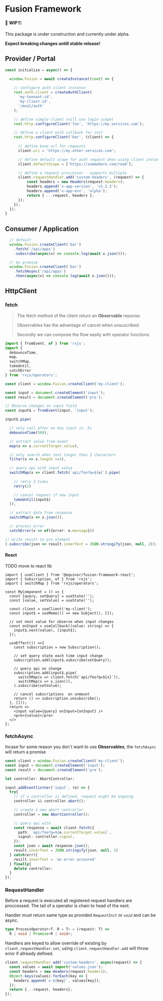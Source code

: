 # Fusion Framework
🚨 **WIP**🏗

This package is under construction and currently under alpha.

__Expect breaking changes untill stable release!__

## Provider / Portal
```ts
const initialize = async() => {

  window.Fusion = await createInstance((root) => {
    
    // configure auth client instance
    root.auth.client = createAuthClient(
      'my-tennant-id', 
      'my-client-id', 
      '/msal/auth'
    );

    // define simple client (will use login scope)
    root.http.configureClient('foo', 'https://my.services.com');

    // define a client with callback for init
    root.http.configureClient('bar', (client) => {
      
      // define base url for requests
      client.uri = 'https://my.other-services.com';

      // define default scope for auth request when using client instance
      client.defaultScope = ['https://somewhere.com/read'];

      // define a request proccessor - supports multiple
      client.requestHandler.add('custom-headers', (request) => {
          const headers = new Headers(request.headers);
          headers.append('x-app-version', 'v1.2.3');
          headers.append('x-app-env', 'alpha');
          return { ...request, headers };
      });
    });
  });
}
```

## Consumer / Application
```ts
  // default
  window.Fusion.createClient('bar')
    .fetch('/api/apps')
    .subscribe(async(x) => console.log(await x.json()));

  // by promise
  window.Fusion.createClient('bar')
    .fetchAsync('/api/apps')
    .then(async(x) => console.log(await x.json()));
```

## HttpClient

### fetch

> The fetch method of the client return an __Observable__ reponse.
>
> Observables has the advantage of cancel when unsuscribed.
>
> Secondly we can compose the flow easily with operator functions

```ts
import { fromEvent, of } from 'rxjs';
import { 
  debounceTime, 
  map,
  switchMap, 
  takeUntil, 
  catchError 
} from 'rxjs/operators';

const client = window.Fusion.createClient('my-client');

const input = document.createElement('input');
const result = document.createElement('pre');

// Observe changes on input field
const input$ = fromEvent(input, 'input');

input$.pipe(

  // only call after no key input in .5s
  debounceTime(500),

  // extract value from event
  map(x => x.currentTarget.value),

  // only search when text longer than 2 characters
  filter(x => x.length >=3),

  // query api with input value
  switchMap(x => client.fetch(`api/foo?q=${x}`).pipe(
    
    // retry 2 times
    retry(2)

    // cancel request if new input
    takeUntil(input$)
  )),

  // extract data from response
  switchMap(x => x.json()),

  // process error
  catchError(x => of({error: e.message}))

// write result to pre element
).subscribe(json => result.innerText = JSON.stringify(json, null, 2));

```

#### React
TODO move to react lib
```tsx
import { useClient } from '@equinor/fusion-framework-react';
import { Subscription, of } from 'rxjs';
import { switchMap } from 'rxjs/operators';

const MyComponent = () => {
  const [query, setQuery] = useState('');
  const [value, setValue] = useState('');

  const client = useClient('my-client');
  const input$ = useMemo(() => new Subject(), []);

  // set next value for observe when input changes
  const onInput = useCallback((value: string) => {
    input$.next(value), [input$];
  });

  useEffect(() =>{
    const subscription = new Subscription();

    // set query state each time input change
    subscription.add(input$.subscribe(setQuery));

    // query api on change
    subscription.add(input$.pipe(
      switchMap(x => client.fetch(`api/foo?q=${x}`)),
      switchMap(x => x.json()),
    ).subscribe(setValue);

    // cancel subscriptions  on unmount
    return () => subscription.unsubscribe();
  }, []));
  return <>
    <input value={query} onInput={onInput} />
    <pre>{value}</pre>
  </>
};
```

### fetchAsync

Incase for some reason you don`t want to use __Observables__, the ```fetchAsync``` will return a promise

```ts
const client = window.Fusion.createClient('my-client');
const input = document.createElement('input');
const result = document.createElement('pre');

let controller: AbortController;

input.addEventlistner('input', (e) => {
  try{
    // if a controller is defined, request might be ongoing
    controller && controller.abort();

    // create a new abort controller
    controller = new AbortController();

    // query api with 
    const response = await client.fetch({
      path: `api/foo?q=${e.currentTarget.value}`,
      signal: controller.signal,
    });
    const json = await response.json();
    result.innerText = JSON.stringify(json, null, 2)
  } catch(err){
    resilt.innerText = 'an error accoured'
  } finally{
    delete controller;
  }
});
```

### RequestHandler

Before a request is executed all registered request handlers are proccessed. The tail of a operator is chain to head of the next.

Handler must return same type as provided _```RequestInit```_ or _```void```_ and can be async.
```ts
type ProcessOperator<T, R = T> = (request: T) => 
  R | void | Promise<R | void>;
```

Handlers are keyed to allow override of existing by ```client.requestHandler.set```, using ```client.requestHandler.add``` will throw error if allready defined.

```ts
client.requestHandler.add('custom-headers', async(request) => {
  const values = await import('values.json');
  const headers = new Headers(request.headers);
  Object.keys(values).forEach(key => { 
    headers.append(`x-${key}`, values[key]);
  });
  return {...request, headers};
});
```